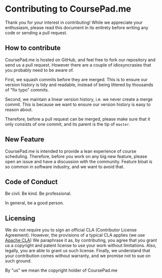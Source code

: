 # Contributing to CoursePad.me
Thank you for your interest in contributing! While we appreciate your enthusiasm, please read this document in its entirety before writing any code or sending a pull request.

## How to contribute
CoursePad.me is hosted on GitHub, and feel free to fork our repository and send us a pull request. However there are a couple of idiosyncrasies that you probably need to be aware of.

First, we squash commits before they are merged. This is to ensure our version history is tidy and readable, instead of being littered by thousands of "fix typo" commits.

Second, we maintain a linear version history, i.e. we never create a merge commit. This is because we want to ensure our version history is easy to reason about.

Therefore, before a pull request can be merged, please make sure that it only consists of one commit, and its parent is the tip of `master`.

## New Feature
CoursePad.me is intended to provide a lean experience of course scheduling. Therefore, before you work on any big new feature, please open an issue and have a discussion with the community. Feature bloat is so common in software industry, and we want to avoid that.

## Code of Conduct
Be civil. Be kind. Be professional.

In general, be a good person.

## Licensing
We do not require you to sign an official CLA (Contributor License Agreement). However, the provisions of a typical CLA applies (we use [Apache CLA](http://www.apache.org/licenses/icla.txt)) We paraphrase it as, by contributing, you agree that you grant us a copyright and patent license to use your work without limitations. Also, legally, you are able to grant us such license. Finally, we understand that your contribution comes without warranty, and we promise not to sue on such ground.

By "us" we mean the copyright holder of CoursePad.me
